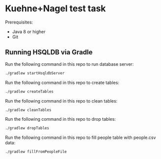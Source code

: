 # Kuehne+Nagel test task

Prerequisites:
* Java 8 or higher
* Git

## Running HSQLDB via Gradle

Run the following command in this repo to run database server:

```bash
./gradlew startHsqldbServer
```

Run the following command in this repo to create tables:

```bash
./gradlew createTables
```

Run the following command in this repo to clean tables:

```bash
./gradlew cleanTables
```

Run the following command in this repo to drop tables:

```bash
./gradlew dropTables
```

Run the following command in this repo to fill people table with people.csv data:

```bash
./gradlew fillFromPeopleFile
```

